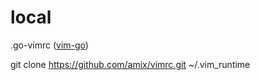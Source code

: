 # local

.go-vimrc ([vim-go](https://github.com/fatih/vim-go-tutorial/blob/master/vimrc))

git clone https://github.com/amix/vimrc.git ~/.vim_runtime

